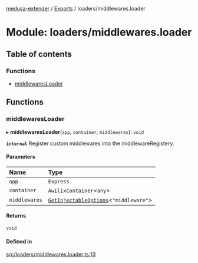 [medusa-extender](../README.md) / [Exports](../modules.md) / loaders/middlewares.loader

# Module: loaders/middlewares.loader

## Table of contents

### Functions

- [middlewaresLoader](loaders_middlewares_loader.md#middlewaresloader)

## Functions

### middlewaresLoader

▸ **middlewaresLoader**(`app`, `container`, `middlewares`): `void`

**`internal`**
Register custom middlewares into the middlewareRegistery.

#### Parameters

| Name | Type |
| :------ | :------ |
| `app` | `Express` |
| `container` | `AwilixContainer`<`any`\> |
| `middlewares` | [`GetInjectableOptions`](types.md#getinjectableoptions)<``"middleware"``\> |

#### Returns

`void`

#### Defined in

[src/loaders/middlewares.loader.ts:13](https://github.com/adrien2p/medusa-extender/blob/1127b65/src/loaders/middlewares.loader.ts#L13)

